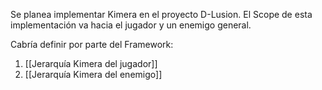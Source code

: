 Se planea implementar Kimera en el proyecto D-Lusion. El Scope de esta implementación va hacia el jugador y un enemigo general.

Cabría definir por parte del Framework:
1. [[Jerarquía Kimera del jugador]]
2. [[Jerarquía Kimera del enemigo]]